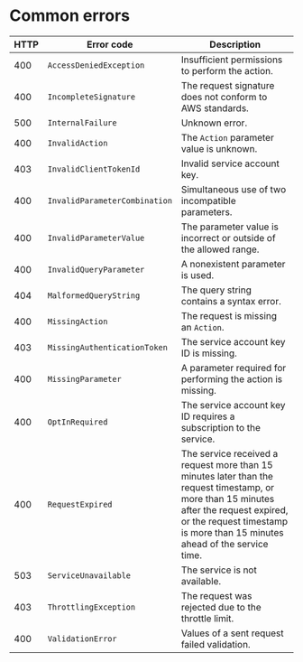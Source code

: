 # Common errors

| HTTP | Error code | Description |
| ----- | ----- | ----- |
| 400 | `AccessDeniedException` | Insufficient permissions to perform the action. |
| 400 | `IncompleteSignature` | The request signature does not conform to AWS standards. |
| 500 | `InternalFailure` | Unknown error. |
| 400 | `InvalidAction` | The `Action` parameter value is unknown. |
| 403 | `InvalidClientTokenId` | Invalid service account key. |
| 400 | `InvalidParameterCombination` | Simultaneous use of two incompatible parameters. |
| 400 | `InvalidParameterValue` | The parameter value is incorrect or outside of the allowed range. |
| 400 | `InvalidQueryParameter` | A nonexistent parameter is used. |
| 404 | `MalformedQueryString` | The query string contains a syntax error. |
| 400 | `MissingAction` | The request is missing an `Action`. |
| 403 | `MissingAuthenticationToken` | The service account key ID is missing. |
| 400 | `MissingParameter` | A parameter required for performing the action is missing. |
| 400 | `OptInRequired` | The service account key ID requires a subscription to the service. |
| 400 | `RequestExpired` | The service received a request more than 15 minutes later than the request timestamp, or more than 15 minutes after the request expired, or the request timestamp is more than 15 minutes ahead of the service time. |
| 503 | `ServiceUnavailable` | The service is not available. |
| 403 | `ThrottlingException` | The request was rejected due to the throttle limit. |
| 400 | `ValidationError` | Values of a sent request failed validation. |

